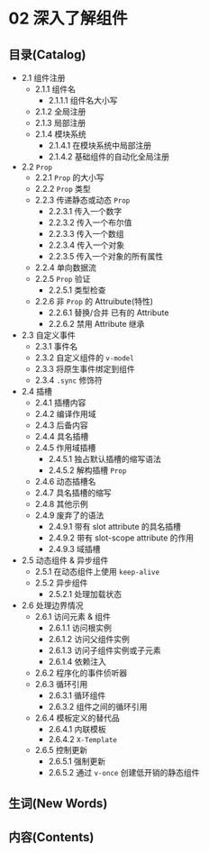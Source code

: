 # 02 深入了解组件

## 目录(Catalog)
- 2.1 组件注册
    + 2.1.1 组件名
        - 2.1.1.1 组件名大小写
    + 2.1.2 全局注册
    + 2.1.3 局部注册
    + 2.1.4 模块系统
        - 2.1.4.1 在模块系统中局部注册
        - 2.1.4.2 基础组件的自动化全局注册
- 2.2 `Prop`
    + 2.2.1 `Prop` 的大小写
    + 2.2.2 `Prop` 类型
    + 2.2.3 传递静态或动态 `Prop`
        - 2.2.3.1 传入一个数字
        - 2.2.3.2 传入一个布尔值
        - 2.2.3.3 传入一个数组
        - 2.2.3.4 传入一个对象
        - 2.2.3.5 传入一个对象的所有属性
    + 2.2.4 单向数据流
    + 2.2.5 `Prop` 验证
        - 2.2.5.1 类型检查
    + 2.2.6 非 `Prop` 的 Attruibute(特性)
        - 2.2.6.1 替换/合并 已有的 Attribute
        - 2.2.6.2 禁用 Attribute 继承
- 2.3 自定义事件
    + 2.3.1 事件名
    + 2.3.2 自定义组件的 `v-model` 
    + 2.3.3 将原生事件绑定到组件
    + 2.3.4 `.sync` 修饰符
- 2.4 插槽
    + 2.4.1 插槽内容
    + 2.4.2 编译作用域
    + 2.4.3 后备内容
    + 2.4.4 具名插槽
    + 2.4.5 作用域插槽
        - 2.4.5.1 独占默认插槽的缩写语法
        - 2.4.5.2 解构插槽 `Prop`
    + 2.4.6 动态插槽名
    + 2.4.7 具名插槽的缩写
    + 2.4.8 其他示例
    + 2.4.9 废弃了的语法
        - 2.4.9.1 带有 slot attribute 的具名插槽
        - 2.4.9.2 带有 slot-scope attribute 的作用
        - 2.4.9.3 域插槽
- 2.5 动态组件 & 异步组件
    + 2.5.1 在动态组件上使用 `keep-alive`
    + 2.5.2 异步组件
        - 2.5.2.1 处理加载状态
- 2.6 处理边界情况
    + 2.6.1 访问元素 & 组件
        - 2.6.1.1 访问根实例 
        - 2.6.1.2 访问父组件实例
        - 2.6.1.3 访问子组件实例或子元素
        - 2.6.1.4 依赖注入
    + 2.6.2 程序化的事件侦听器
    + 2.6.3 循环引用
        - 2.6.3.1 循环组件
        - 2.6.3.2 组件之间的循环引用
    + 2.6.4 模板定义的替代品
        - 2.6.4.1 内联模板
        - 2.6.4.2 `X-Template`
    + 2.6.5 控制更新
        - 2.6.5.1 强制更新
        - 2.6.5.2 通过 `v-once` 创建低开销的静态组件



## 生词(New Words)




## 内容(Contents)

